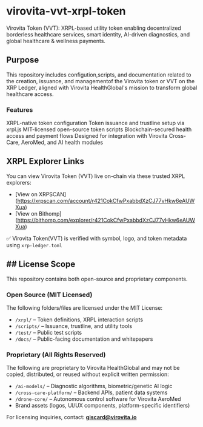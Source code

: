 # virovita-vvt-xrpl-token
Virovita Token (VVT): XRPL-based utility token enabling decentralized borderless healthcare services, smart identity, AI-driven diagnostics, and global healthcare &amp; wellness payments.
## Purpose
This repository includes configution,scripts, and documentation related to the creation, issuance, and managementof the Virovita token or VVT on the XRP Ledger, aligned with Virovita HealthGlobal's mission to transform global healthcare access.
### Features
XRPL-native token configuration
Token issuance and trustline setup via xrpl.js
MIT-licensed open-source token scripts
Blockchain-secured health access and payment flows
Designed for integration with Virovita Cross-Care, AeroMed, and AI health modules

## XRPL Explorer Links

You can view Virovita Token (VVT) live on-chain via these trusted XRPL explorers:

- [View on XRPSCAN] (https://xrpscan.com/account/r421CokCfwPxabbdXzCJ77vHkw6eAUWXua)
- [View on Bithomp] (https://bithomp.com/explorer/r421CokCfwPxabbdXzCJ77vHkw6eAUWXua)

 ✅ Virovita Token(VVT) is verified with symbol, logo, and token metadata using `xrp-ledger.toml`

## ## License Scope

This repository contains both open-source and proprietary components.

### Open Source (MIT Licensed)
The following folders/files are licensed under the MIT License:
- `/xrpl/` – Token definitions, XRPL interaction scripts
- `/scripts/` – Issuance, trustline, and utility tools
- `/test/` – Public test scripts
- `/docs/` – Public-facing documentation and whitepapers

### Proprietary (All Rights Reserved)
The following are proprietary to Virovita HealthGlobal and may not be copied,
distributed, or reused without explicit written permission:
- `/ai-models/` – Diagnostic algorithms, biometric/genetic AI logic
- `/cross-care-platform/` – Backend APIs, patient data systems
- `/drone-core/` – Autonomous control software for Virovita AeroMed
- Brand assets (logos, UI/UX components, platform-specific identifiers)

For licensing inquiries, contact: **giscard@virovita.io**
